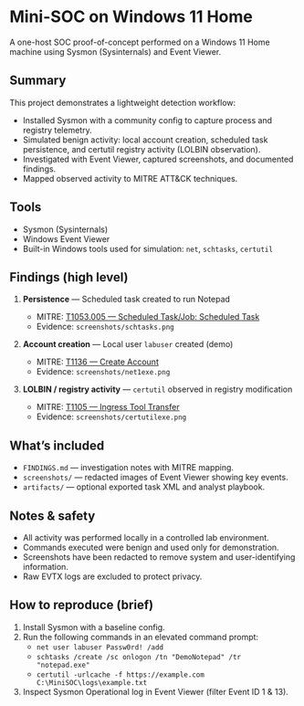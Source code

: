 # Mini-SOC on Windows 11 Home

A one-host SOC proof-of-concept performed on a Windows 11 Home machine using Sysmon (Sysinternals) and Event Viewer.

## Summary
This project demonstrates a lightweight detection workflow:
- Installed Sysmon with a community config to capture process and registry telemetry.
- Simulated benign activity: local account creation, scheduled task persistence, and certutil registry activity (LOLBIN observation).
- Investigated with Event Viewer, captured screenshots, and documented findings.
- Mapped observed activity to MITRE ATT&CK techniques.

## Tools
- Sysmon (Sysinternals)
- Windows Event Viewer
- Built-in Windows tools used for simulation: `net`, `schtasks`, `certutil`

## Findings (high level)
1. **Persistence** — Scheduled task created to run Notepad  
   - MITRE: [T1053.005 — Scheduled Task/Job: Scheduled Task](https://attack.mitre.org/techniques/T1053/005/)  
   - Evidence: `screenshots/schtasks.png`

2. **Account creation** — Local user `labuser` created (demo)  
   - MITRE: [T1136 — Create Account](https://attack.mitre.org/techniques/T1136/)  
   - Evidence: `screenshots/net1exe.png`

3. **LOLBIN / registry activity** — `certutil` observed in registry modification  
   - MITRE: [T1105 — Ingress Tool Transfer](https://attack.mitre.org/techniques/T1105/)  
   - Evidence: `screenshots/certutilexe.png`

## What’s included
- `FINDINGS.md` — investigation notes with MITRE mapping.
- `screenshots/` — redacted images of Event Viewer showing key events.
- `artifacts/` — optional exported task XML and analyst playbook.

## Notes & safety
- All activity was performed locally in a controlled lab environment.  
- Commands executed were benign and used only for demonstration.  
- Screenshots have been redacted to remove system and user-identifying information.  
- Raw EVTX logs are excluded to protect privacy.

## How to reproduce (brief)
1. Install Sysmon with a baseline config.
2. Run the following commands in an elevated command prompt:
   - `net user labuser Passw0rd! /add`
   - `schtasks /create /sc onlogon /tn "DemoNotepad" /tr "notepad.exe"`
   - `certutil -urlcache -f https://example.com C:\MiniSOC\logs\example.txt`
3. Inspect Sysmon Operational log in Event Viewer (filter Event ID 1 & 13).
